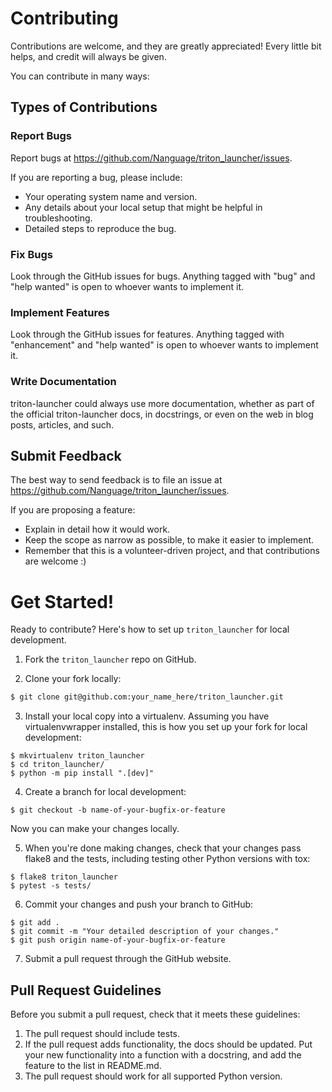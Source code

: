 # Contributing

Contributions are welcome, and they are greatly appreciated! Every little bit
helps, and credit will always be given.

You can contribute in many ways:

## Types of Contributions

### Report Bugs

Report bugs at https://github.com/Nanguage/triton_launcher/issues.

If you are reporting a bug, please include:

* Your operating system name and version.
* Any details about your local setup that might be helpful in troubleshooting.
* Detailed steps to reproduce the bug.

### Fix Bugs

Look through the GitHub issues for bugs. Anything tagged with "bug" and "help
wanted" is open to whoever wants to implement it.

### Implement Features

Look through the GitHub issues for features. Anything tagged with "enhancement"
and "help wanted" is open to whoever wants to implement it.

### Write Documentation

triton-launcher could always use more documentation, whether as part of the
official triton-launcher docs, in docstrings, or even on the web in blog posts,
articles, and such.

## Submit Feedback

The best way to send feedback is to file an issue at https://github.com/Nanguage/triton_launcher/issues.

If you are proposing a feature:

* Explain in detail how it would work.
* Keep the scope as narrow as possible, to make it easier to implement.
* Remember that this is a volunteer-driven project, and that contributions
  are welcome :)

# Get Started!

Ready to contribute? Here's how to set up `triton_launcher` for local development.

1. Fork the `triton_launcher` repo on GitHub.

2. Clone your fork locally:
```bash
$ git clone git@github.com:your_name_here/triton_launcher.git
```

3. Install your local copy into a virtualenv. Assuming you have virtualenvwrapper installed, this is how you set up your fork for local development:

```
$ mkvirtualenv triton_launcher
$ cd triton_launcher/
$ python -m pip install ".[dev]"
```

4. Create a branch for local development:

```
$ git checkout -b name-of-your-bugfix-or-feature
```
Now you can make your changes locally.

5. When you're done making changes, check that your changes pass flake8 and the tests, including testing other Python versions with tox:

```
$ flake8 triton_launcher
$ pytest -s tests/
```

6. Commit your changes and push your branch to GitHub:

```
$ git add .
$ git commit -m "Your detailed description of your changes."
$ git push origin name-of-your-bugfix-or-feature
```

7. Submit a pull request through the GitHub website.

## Pull Request Guidelines

Before you submit a pull request, check that it meets these guidelines:

1. The pull request should include tests.
2. If the pull request adds functionality, the docs should be updated. Put
   your new functionality into a function with a docstring, and add the
   feature to the list in README.md.
3. The pull request should work for all supported Python version. 

